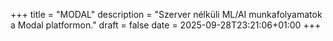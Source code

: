 +++
title = "MODAL"
description = "Szerver nélküli ML/AI munkafolyamatok a Modal platformon."
draft = false
date = 2025-09-28T23:21:06+01:00
+++